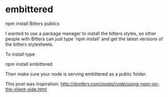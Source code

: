 embittered
==========

npm install Bitters publics

I wanted to use a package manager to install the bitters styles, so other people with Bitters can just type 'npm install' and get the latest versions of the bitters stylesheets.

To install type

  npm install embittered
  
Then make sure your node is serving embittered as a public folder. 

This post was inspiration: http://dontkry.com/posts/code/using-npm-on-the-client-side.html
